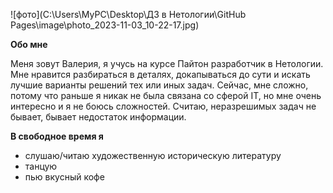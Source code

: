 ![фото](C:\Users\MyPC\Desktop\ДЗ в Нетологии\GitHub Pages\image\photo_2023-11-03_10-22-17.jpg)

**Обо мне**

Меня зовут Валерия, я учусь на курсе Пайтон разработчик в Нетологии. 
Мне нравится разбираться в деталях, докапываться до сути и искать лучшие варианты решений тех или иных задач. Сейчас, мне сложно, потому что раньше я никак не была связана со сферой IT, но мне очень интересно и я не боюсь сложностей. Считаю, неразрешимых задач не бывает, бывает недостаток информации. 

**В свободное время я**
- слушаю/читаю художественную историческую литературу
- танцую
- пью вкусный кофе  
